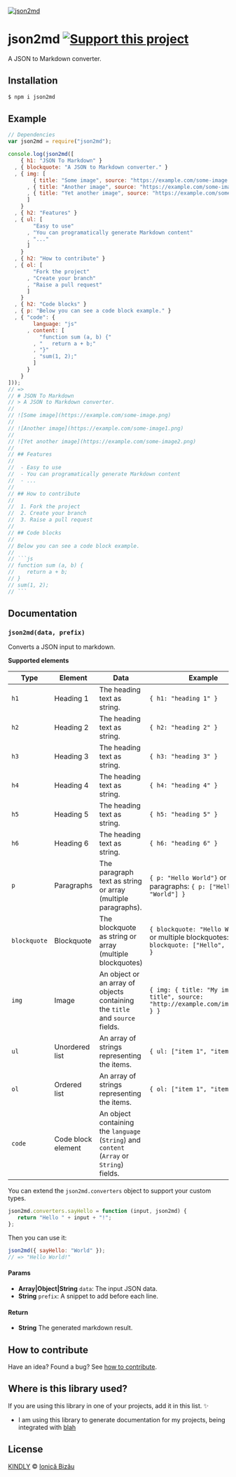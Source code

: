 [![json2md](http://i.imgur.com/uj64JFw.png)](#)

# json2md [![Support this project][donate-now]][paypal-donations]
A JSON to Markdown converter.

## Installation

```sh
$ npm i json2md
```

## Example

```js
// Dependencies
var json2md = require("json2md");

console.log(json2md([
    { h1: "JSON To Markdown" }
  , { blockquote: "A JSON to Markdown converter." }
  , { img: [
        { title: "Some image", source: "https://example.com/some-image.png" }
      , { title: "Another image", source: "https://example.com/some-image1.png" }
      , { title: "Yet another image", source: "https://example.com/some-image2.png" }
      ]
    }
  , { h2: "Features" }
  , { ul: [
        "Easy to use"
      , "You can programatically generate Markdown content"
      , "..."
      ]
    }
  , { h2: "How to contribute" }
  , { ol: [
        "Fork the project"
      , "Create your branch"
      , "Raise a pull request"
      ]
    }
  , { h2: "Code blocks" }
  , { p: "Below you can see a code block example." }
  , { "code": {
        language: "js"
      , content: [
          "function sum (a, b) {"
        , "   return a + b;"
        , "}"
        , "sum(1, 2);"
        ]
      }
    }
]));
// =>
// # JSON To Markdown
// > A JSON to Markdown converter.
//
// ![Some image](https://example.com/some-image.png)
//
// ![Another image](https://example.com/some-image1.png)
//
// ![Yet another image](https://example.com/some-image2.png)
//
// ## Features
//
//  - Easy to use
//  - You can programatically generate Markdown content
//  - ...
//
// ## How to contribute
//
//  1. Fork the project
//  2. Create your branch
//  3. Raise a pull request
//
// ## Code blocks
//
// Below you can see a code block example.
//
// ```js
// function sum (a, b) {
//    return a + b;
// }
// sum(1, 2);
// ```
```

## Documentation

### `json2md(data, prefix)`
Converts a JSON input to markdown.

**Supported elements**

| Type         | Element            | Data                                                                                        | Example                                                                                      |
|--------------|--------------------|---------------------------------------------------------------------------------------------|----------------------------------------------------------------------------------------------|
| `h1`         | Heading 1          | The heading text as string.                                                                 | `{ h1: "heading 1" }`                                                                        |
| `h2`         | Heading 2          | The heading text as string.                                                                 | `{ h2: "heading 2" }`                                                                        |
| `h3`         | Heading 3          | The heading text as string.                                                                 | `{ h3: "heading 3" }`                                                                        |
| `h4`         | Heading 4          | The heading text as string.                                                                 | `{ h4: "heading 4" }`                                                                        |
| `h5`         | Heading 5          | The heading text as string.                                                                 | `{ h5: "heading 5" }`                                                                        |
| `h6`         | Heading 6          | The heading text as string.                                                                 | `{ h6: "heading 6" }`                                                                        |
| `p`          | Paragraphs         | The paragraph text as string or array (multiple paragraphs).                                | `{ p: "Hello World"}` or multiple paragraphs: `{ p: ["Hello", "World"] }`                    |
| `blockquote` | Blockquote         | The blockquote as string or array (multiple blockquotes)                                    | `{ blockquote: "Hello World"}` or multiple blockquotes: `{ blockquote: ["Hello", "World"] }` |
| `img`        | Image              | An object or an array of objects containing the `title` and `source` fields.                | `{ img: { title: "My image title", source: "http://example.com/image.png" } }`               |
| `ul`         | Unordered list     | An array of strings representing the items.                                                 | `{ ul: ["item 1", "item 2"] }`                                                               |
| `ol`         | Ordered list       | An array of strings representing the items.                                                 | `{ ol: ["item 1", "item 2"] }`                                                               |
| `code`       | Code block element | An object containing the `language` (`String`) and `content` (`Array` or `String`)  fields. |                                                                                              |

You can extend the `json2md.converters` object to support your custom types.

```js
json2md.converters.sayHello = function (input, json2md) {
   return "Hello " + input + "!";
};
```

Then you can use it:

```js
json2md({ sayHello: "World" });
// => "Hello World!"
```

#### Params
- **Array|Object|String** `data`: The input JSON data.
- **String** `prefix`: A snippet to add before each line.

#### Return
- **String** The generated markdown result.

## How to contribute
Have an idea? Found a bug? See [how to contribute][contributing].

## Where is this library used?
If you are using this library in one of your projects, add it in this list. :sparkles:

 - I am using this library to generate documentation for my projects, being integrated with [blah](https://github.com/IonicaBizau/node-blah)

## License

[KINDLY][license] © [Ionică Bizău][website]

[license]: http://ionicabizau.github.io/kindly-license/?author=Ionic%C4%83%20Biz%C4%83u%20%3Cbizauionica@gmail.com%3E&year=2015
[website]: http://ionicabizau.net
[paypal-donations]: https://www.paypal.com/cgi-bin/webscr?cmd=_s-xclick&hosted_button_id=RVXDDLKKLQRJW
[donate-now]: http://i.imgur.com/6cMbHOC.png

[contributing]: /CONTRIBUTING.md
[docs]: /DOCUMENTATION.md
